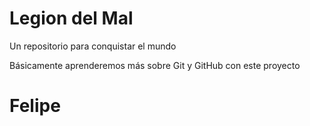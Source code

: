 # Legion del Mal
Un repositorio para conquistar el mundo

Básicamente aprenderemos más sobre Git y GitHub con este proyecto


# Felipe 